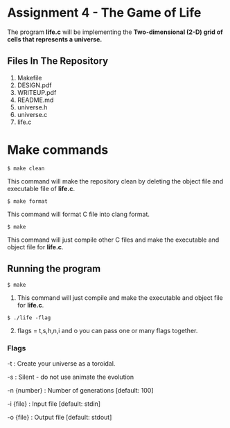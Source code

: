 # Assignment 4 - The Game of Life

The program **life.c** will be implementing the **Two-dimensional (2-D) grid of cells that represents a universe.**

## Files In The Repository
1. Makefile
2. DESIGN.pdf
3. WRITEUP.pdf
4. README.md
5. universe.h
6. universe.c
7. life.c

# Make commands

```
$ make clean
```
This command will make the repository clean by deleting the object file and executable file of **life.c**.


```
$ make format
```

This command will format C file into clang format.

```
$ make
```

This command will just compile other C files and make the executable and object file for **life.c**.

## Running the program

```
$ make
```
1. This command will just compile and make the executable and object file for **life.c**.

```
$ ./life -flag
```

2. flags = t,s,h,n,i and o you can pass one or many flags together.

### Flags

-t
: Create your universe as a toroidal.

-s
: Silent - do not use animate the evolution

-n {number}
: Number of generations [default: 100]

-i {file}
: Input file [default: stdin]

-o {file}
: Output file [default: stdout]


